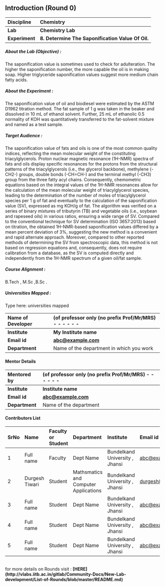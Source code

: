## Introduction (Round 0)

<b>Discipline | <b>Chemistry
:--|:--|
<b> Lab | <b> Chemistry Lab
<b> Experiment| <b> 8. Determine The Saponification Value Of Oil.

<h5> About the Lab (Objective) : </h5>

The saponification value is sometimes used to check for adulteration. The higher the saponification number, the more capable the oil is in making soap. Higher triglyceride saponification values suggest more medium chain fatty acids.


<h5> About the Experiment : </h5>

The saponification value of oil and biodiesel were estimated by the ASTM D1962 titration method. The fat sample of 1 g was taken in the beaker and dissolved in 10 mL of ethanol solvent. Further, 25 mL of ethanolic 0.5 normality of KOH was quantitatively transferred to the fat-solvent mixture and named as a test sample.

<h5> Target Audience : </h5>

The saponification value of fats and oils is one of the most common quality indices, reflecting the mean molecular weight of the constituting triacylglycerols. Proton nuclear magnetic resonance (1H-NMR) spectra of fats and oils display specific resonances for the protons from the structural patterns of the triacylglycerols (i.e., the glycerol backbone), methylene (-CH2-) groups, double bonds (-CH=CH-) and the terminal methyl (-CH3) group from the three fatty acyl chains. Consequently, chemometric equations based on the integral values of the 1H-NMR resonances allow for the calculation of the mean molecular weight of triacylglycerol species, leading to the determination of the number of moles of triacylglycerol species per 1 g of fat and eventually to the calculation of the saponification value (SV), expressed as mg KOH/g of fat. The algorithm was verified on a series of binary mixtures of tributyrin (TB) and vegetable oils (i.e., soybean and rapeseed oils) in various ratios, ensuring a wide range of SV. Compared to the conventional technique for SV determination (ISO 3657:2013) based on titration, the obtained 1H-NMR-based saponification values differed by a mean percent deviation of 3%, suggesting the new method is a convenient and rapid alternate approach. Moreover, compared to other reported methods of determining the SV from spectroscopic data, this method is not based on regression equations and, consequently, does not require calibration from a database, as the SV is computed directly and independently from the 1H-NMR spectrum of a given oil/fat sample.

<h5> Course Alignment : </h5>

B.Tech , M.Sc ,B.Sc .

<h5> Universities Mapped : </h5>

Type here: universities mapped

<b>Name of Developer | <b> (of professor only (no prefix Prof/Mr/MRS) - - - - - -
:--|:--|
<b> Institute | <b> My Institute name
<b> Email id|     <b> abc@example.com
<b> Department | Name of the department in which you work

#### Mentor Details

<b>Mentored by | <b> (of professor only (no prefix Prof/Mr/MRS) - - - - - -
:--|:--|
<b> Institute | <b> Institute name
<b> Email id|     <b> abc@example.com
<b> Department | Name of the department

#### Contributors List

SrNo | Name | Faculty or Student | Department| Institute | Email id
:--|:--|:--|:--|:--|:--|
1 | Full name | Faculty | Dept Name | Bundelkand University , Jhansi  | abc@example.com
2 | Durgesh Tiwari | Student | Mathsmatics and Computer Applications | Bundelkand University , Jhansi |durgesh83034@gmail.com
3 | Full name | Student | Dept Name | Bundelkand University , Jhansi  |abc@example.com
4 | Full name | Student | Dept Name | Bundelkand University , Jhansi  |abc@example.com
5 | Full name | Student | Dept Name | Bundelkand University , Jhansi  |abc@example.com


<br>
for more details on Rounds visit : <b> [HERE](http://vlabs.iitb.ac.in/gitlab/Community-Docs/New-Lab-development/List-of-Rounds/blob/master/README.md) </b>
